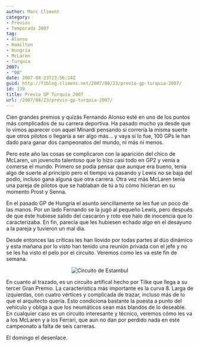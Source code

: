 ```yaml
---
author: Marc Climent
category:
- Previos
- Temporada 2007
tag:
- Alonso
- Hamilton
- Hungría
- McLaren
- Turquía
2007:
- "08"
date: 2007-08-23T23:56:24Z
guid: http://f1blog.climens.net/2007/08/23/previo-gp-turquia-2007/
id: 139
title: Previo GP Turquía 2007
url: /2007/08/23/previo-gp-turquia-2007/
---
```


Cien grandes premios y quizás Fernando Alonso esté en uno de los puntos más complicados de su carrera deportiva. Ha pasado mucho ya desde que lo vimos aparecer con aquel Minardi pensando si correría la misma suerte que otros pilotos o llegaría a ser algo más&#8230; y vaya si lo fue, 100 GPs le han dado para ganar dos campeonatos del mundo, ni más ni menos.

Pero este año las cosas se complicaron con la aparición del chico de McLaren, un jovencito talentoso que lo hizo casi todo en GP2 y venía a comerse el mundo. Primero se podía pensar que aunque era bueno, tenía algo de suerte al principio pero el tiempo va pasando y Lewis no se baja del podio, incluso gana alguna que otra carrera. Otra vez más McLaren tenía una pareja de pilotos que se hablaban de tú a tú cómo hicieran en su momento Prost y Senna.

En el pasado GP de Hungría el asunto sencillamente se les fue un poco de las manos. Por un lado Fernando se la jugó al pequeño Lewis, pero después de que éste hubiese salido del cascarón y roto ese halo de inocencia que lo caracterizaba. En fin, parecía que les hubiesen echado algo en el desayuno a la pareja y tuvieron un mal dia.

Desde entonces las críticas les han llovido por todas partes al dúo dinámico y esta mañana por lo visto han tenido una reunión privada con el jefe y no se les ha visto el pelo por el circuito. Veremos como les va este fin de semana.

<p style="text-align: center">
  <img src="http://f1blog.climens.net/files/2007/08/turquia20071.png" alt="Circuito de Estambul" />
</p>

En cuanto al trazado, es un circuito artifical hecho por Tilke que llega a su tercer Gran Premio. La característica más importante es la curva 8. Larga de izquierdas, con cuatro vértices y complicada de trazar, incluso más de lo que el arquitecto quería. Esto condiciona bastante la puesta a punto del vehículo y obliga a que los neumáticos sean más blandos de lo deseable. En cualquier caso es un circuito interesante y técnico, veremos cómo les va a los McLaren y a los Ferrari, que aun no dan por perdido nada en este campeonato a falta de seis carreras.

El domingo el desenlace.